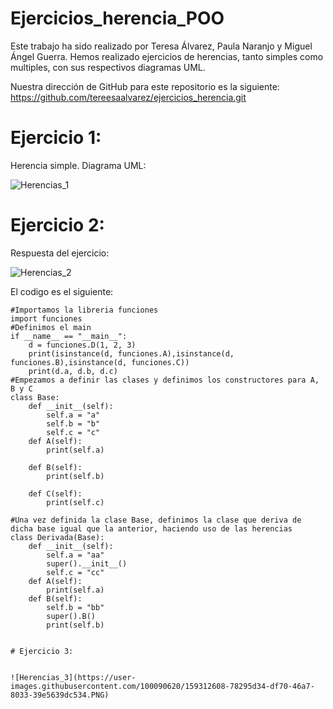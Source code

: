 # Ejercicios_herencia_POO

Este trabajo ha sido realizado por Teresa Álvarez, Paula Naranjo y Miguel Ángel Guerra. Hemos realizado ejercicios de herencias, tanto simples como multiples, con sus respectivos diagramas UML.

Nuestra dirección de GitHub para este repositorio es la siguiente: https://github.com/tereesaalvarez/ejercicios_herencia.git

# Ejercicio 1: 
Herencia simple. Diagrama UML:

![Herencias_1](https://user-images.githubusercontent.com/100090620/159312235-d56fced3-02bd-46e7-944a-877e7dd1e653.PNG)



# Ejercicio 2:
Respuesta del ejercicio:

![Herencias_2](https://user-images.githubusercontent.com/100090620/159312560-d84049af-e678-4e0c-a0fe-959c94b8c80f.PNG)

El codigo es el siguiente:

```
#Importamos la libreria funciones
import funciones
#Definimos el main
if __name__ == "__main__":
    d = funciones.D(1, 2, 3)
    print(isinstance(d, funciones.A),isinstance(d, funciones.B),isinstance(d, funciones.C))
    print(d.a, d.b, d.c)    
#Empezamos a definir las clases y definimos los constructores para A, B y C
class Base: 
    def __init__(self): 
        self.a = "a" 
        self.b = "b" 
        self.c = "c" 
    def A(self): 
        print(self.a) 
 
    def B(self): 
        print(self.b) 
 
    def C(self): 
        print(self.c) 

#Una vez definida la clase Base, definimos la clase que deriva de dicha base igual que la anterior, haciendo uso de las herencias
class Derivada(Base): 
    def __init__(self): 
        self.a = "aa" 
        super().__init__() 
        self.c = "cc" 
    def A(self): 
        print(self.a) 
    def B(self): 
        self.b = "bb" 
        super().B() 
        print(self.b)
        

# Ejercicio 3:


![Herencias_3](https://user-images.githubusercontent.com/100090620/159312608-78295d34-df70-46a7-8033-39e5639dc534.PNG)

